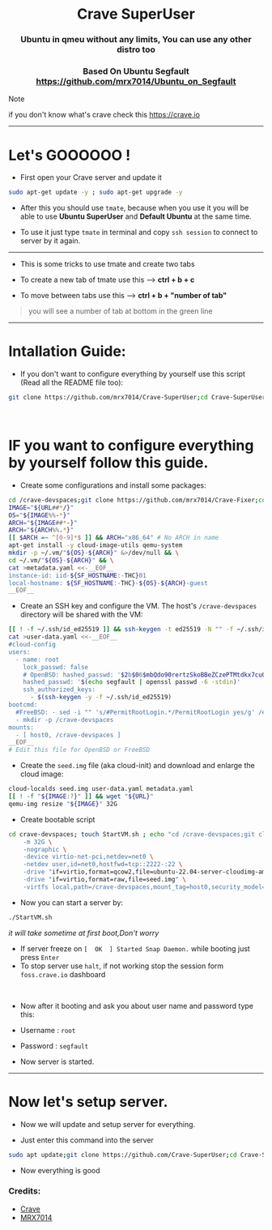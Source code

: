<div align="center">

# Crave SuperUser

### Ubuntu in qmeu without any limits, You can use any other distro too

### Based On Ubuntu Segfault https://github.com/mrx7014/Ubuntu_on_Segfault

</div>

>[!NOTE]
> if you don't know what's crave check this https://crave.io
>

<hr />

# Let's GOOOOOO !

- First open your Crave server and update it

```sh
sudo apt-get update -y ; sudo apt-get upgrade -y
```

- After this you should use `tmate`, because when you use it you will be able to use **Ubuntu SuperUser** and **Default Ubuntu** at the same time.

- To use it just type `tmate` in terminal and copy `ssh session` to connect to server by it again.

<hr />

- This is some tricks to use tmate and create two tabs

- To create a new tab of tmate use this --> **ctrl + b + c**
- To move between tabs use this --> **ctrl + b + "number of tab"**
> you will see a number of tab at bottom in the green line
>

<hr />

# Intallation Guide:

- If you don't want to configure everything by yourself use this script (Read all the README file too):
```sh
git clone https://github.com/mrx7014/Crave-SuperUser;cd Crave-SuperUser;chmod +x Crave-SuperUser.sh;./Crave-SuperUser.sh
```
<br />

# IF you want to configure everything by yourself follow this guide.

- Create some configurations and install some packages:
```sh
cd /crave-devspaces;git clone https://github.com/mrx7014/Crave-Fixer;cd Crave-Fixer;sudo mv /etc/apt/sources.list /etc/apt/sources.list.old;sudo cp /crave-devspaces/Crave-Fixer/sources.list /etc/apt;sudo apt-get update -y;sudo apt-get upgrade -y;[[ -z $URL ]] && URL="https://cloud-images.ubuntu.com/releases/jammy/release/ubuntu-22.04-server-cloudimg-amd64.img"
IMAGE="${URL##*/}"
OS="${IMAGE%%-*}"
ARCH="${IMAGE##*-}"
ARCH="${ARCH%%.*}"
[[ $ARCH =~ ^[0-9]*$ ]] && ARCH="x86_64" # No ARCH in name
apt-get install -y cloud-image-utils qemu-system
mkdir -p ~/.vm/"${OS}-${ARCH}" &>/dev/null && \
cd ~/.vm/"${OS}-${ARCH}" && \
cat >metadata.yaml <<-__EOF__
instance-id: iid-${SF_HOSTNAME:-THC}01
local-hostname: ${SF_HOSTNAME:-THC}-${OS}-${ARCH}-guest
__EOF__

```

- Create an SSH key and configure the VM. The host's `/crave-devspaces` directory will be shared with the VM:
```sh
[[ ! -f ~/.ssh/id_ed25519 ]] && ssh-keygen -t ed25519 -N "" -f ~/.ssh/id_ed25519
cat >user-data.yaml <<-__EOF__
#cloud-config
users:
  - name: root
    lock_passwd: false
    # OpenBSD: hashed_passwd: '$2b$06$mbQdo90rertzSkoBBeZCzePTMtdkx7cuOax8xv.1W5ta0tJiNAlMG'
    hashed_passwd: '$(echo segfault | openssl passwd -6 -stdin)'
    ssh_authorized_keys:
      - $(ssh-keygen -y -f ~/.ssh/id_ed25519)
bootcmd:
  #FreeBSD: - sed -i "" 's/#PermitRootLogin.*/PermitRootLogin yes/g' /etc/ssh/sshd_config
  - mkdir -p /crave-devspaces
mounts:
  - [ host0, /crave-devspaces ]
__EOF__
# Edit this file for OpenBSD or FreeBSD

```

- Create the `seed.img` file (aka cloud-init) and download and enlarge the cloud image:
```sh
cloud-localds seed.img user-data.yaml metadata.yaml
[[ ! -f "${IMAGE:?}" ]] && wget "${URL}"
qemu-img resize "${IMAGE}" 32G
```
- Create bootable script
```sh
cd crave-devspaces; touch StartVM.sh ; echo "cd /crave-devspaces;git clone https://github.com/mrx7014/Crave-Fixer;cd Crave-Fixer;sudo mv /etc/apt/sources.list /etc/apt/sources.list.old;sudo cp /crave-devspaces/Crave-Fixer/sources.list /etc/apt; sudo apt-get update -y;sudo apt-get upgrade -y;cd ~/.vm/ubuntu-amd64 ; qemu-system-x86_64 \
    -m 32G \
    -nographic \
    -device virtio-net-pci,netdev=net0 \
    -netdev user,id=net0,hostfwd=tcp::2222-:22 \
    -drive "if=virtio,format=qcow2,file=ubuntu-22.04-server-cloudimg-amd64.img" \
    -drive "if=virtio,format=raw,file=seed.img" \
    -virtfs local,path=/crave-devspaces,mount_tag=host0,security_model=passthrough" >> StartVM.sh ; chmod +x StartVM.sh
```
- Now you can start a server by:
```sh
./StartVM.sh
```
*it will take sometime at first boot,Don't worry*

- If server freeze on `[  OK  ] Started Snap Daemon.` while booting just press `Enter`
- To stop server use `halt`, if not working stop the session form  `foss.crave.io` dashboard

<br />

- Now after it booting and ask you about user name and password type this:

- Username : `root`
- Password : `segfault`

- Now server is started.

<hr />

# Now let's setup server.

- Now we will update and setup server for everything.

- Just enter this command into the server
```sh
sudo apt update;git clone https://github.com/Crave-SuperUser;cd Crave-SuperUser;chmod +x setupserver.sh;./setupserver.sh
```
- Now everything is good

### Credits:
- <a href="https://crave.io">Crave</a>
- <a href="github.com/mrx7014">MRX7014</a>
